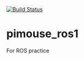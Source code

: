 [![Build Status](https://travis-ci.org/shouta0812/pimouse_ros1.svg?branch=master)](https://travis-ci.org/shouta0812/pimouse_ros1)

# pimouse_ros1
For ROS practice
